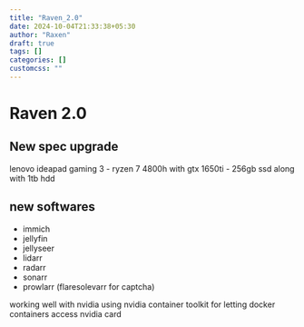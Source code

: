 ```yaml
---
title: "Raven_2.0"
date: 2024-10-04T21:33:38+05:30
author: "Raxen"
draft: true
tags: []
categories: []
customcss: ""
---
```


# Raven 2.0

## New spec upgrade

lenovo ideapad gaming 3 - ryzen 7 4800h with gtx 1650ti - 256gb ssd along with 1tb hdd

## new softwares

- immich
- jellyfin
- jellyseer
- lidarr
- radarr
- sonarr
- prowlarr (flaresolevarr for captcha)


working well with nvidia using nvidia container toolkit for letting docker containers access nvidia card


